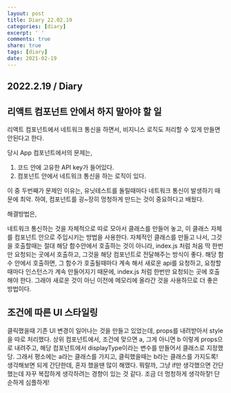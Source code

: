 ```yaml
---
layout: post
title: Diary 22.02.19
categories: [diary]
excerpt: ' '
comments: true
share: true
tags: [diary]
date: 2021-02-19
---
```


## 2022.2.19 / Diary

## 리액트 컴포넌트 안에서 하지 말아야 할 일

리액트 컴포넌트에서 네트워크 통신을 하면서, 비지니스 로직도 처리할 수 있게 만들면 안된다고 한다.  

당시 App 컴포넌트에서의 문제는, 

1.  코드 안에 고유한 API key가 들어있다.
2. 컴포넌트 안에서 네트워크 통신을 하는 로직이 있다.

이 중 두번째가 문제인 이유는, 유닛테스트를 돌릴때마다 네트워크 통신이 발생하기 때문에 최악. 하여, 컴포넌트를 굉~장히 멍청하게 만드는 것이 중요하다고 배웠다. 

해결방법은,

네트워크 통신하는 것을 자체적으로 따로 모아서 클래스를 만들어 놓고, 이 클래스 자체를 컴포넌트 안으로 주입시키는 방법을 사용한다. 자체적인 클래스를 만들고 나서, 그것을 호출할때는 절대 해당 함수안에서 호출하는 것이 아니라, index.js 처럼 처음 딱 한번만 요청되는 곳에서 호출하고, 그것을 해당 컴포넌트로 전달해주는 방식이 좋다.  해당 함수 안에서 호출하면, 그 함수가 호출될때마다 계속 해서 새로운 api를 요청하고, 요청할때마다 인스턴스가 계속 만들어지기 때문에, index.js 처럼 한번만 요청되는 곳에 호출해야 한다. 그래야 새로운 것이 아닌 이전에 메모리에 올라간 것을 사용하므로 더 좋은 방법이다.



## 조건에 따른 UI 스타일링

클릭했을때 기존 UI 변경이 일어나는 것을 만들고 있었는데, props를 내려받아서 style을 따로 처리했다. 상위 컴포넌트에서, 조건에 맞으면 a, 그게 아니면 b 이렇게 props으로 내려주고, 해당 컴포넌트에서 displayType이라는 변수를 만들어서 클래스로 지정했당. 그래서 평소에는 a라는 클래스를 가지고, 클릭했을때는 b라는 클래스를 가지도록!  생각해보면 되게 간단한데, 혼자 했을땐 많이 해맸다. 뭐랄까, 그냥 if만 생각했으면 간단했는데 자꾸 복잡하게 생각하려는 경향이 있는 것 같다. 조금 더 멍청하게 생각하잫! 단순하게 심플하게!

